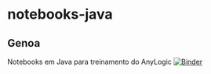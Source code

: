 # notebooks-java
## Genoa
Notebooks em Java para treinamento do AnyLogic
[![Binder](https://mybinder.org/badge_logo.svg)](https://mybinder.org/v2/gh/pereiraaugusto/teste-notebooks/master?filepath=JavaBasicoTreinamento.ipynb)

